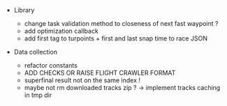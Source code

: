 * Library

    * change task validation method to closeness of next fast waypoint ?
    * add optimization callback
    * add first tag to turpoints + first and last snap time to race JSON

* Data collection

    * refactor constants
    * ADD CHECKS OR RAISE FLIGHT CRAWLER FORMAT
    * superfinal result not on the same index !
    * maybe not rm downloaded tracks zip ? -> implement tracks caching in tmp dir